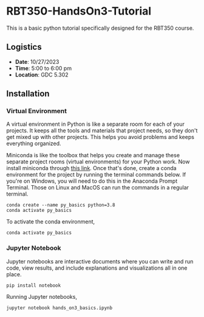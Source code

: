 # RBT350-HandsOn3-Tutorial

This is a basic python tutorial specifically designed for the RBT350 course. 

## Logistics
- **Date**: 10/27/2023
- **Time**: 5:00 to 6:00 pm
- **Location**: GDC 5.302

## Installation

### Virtual Environment
A virtual environment in Python is like a separate room for each of your projects. It keeps all the tools and materials that project needs, so they don't get mixed up with other projects. This helps you avoid problems and keeps everything organized.

Miniconda is like the toolbox that helps you create and manage these separate project rooms (virtual environments) for your Python work. Now install miniconda through [this link](https://docs.conda.io/en/latest/miniconda.html). Once that's done, create a conda environment for the project by running the terminal commands below. If you're on Windows, you will need to do this in the Anaconda Prompt Terminal. Those on Linux and MacOS can run the commands in a regular terminal. 
```
conda create --name py_basics python=3.8
conda activate py_basics
```
To activate the conda environment,
```
conda activate py_basics
```

### Jupyter Notebook
Jupyter notebooks are interactive documents where you can write and run code, view results, and include explanations and visualizations all in one place.
```
pip install notebook 
```

Running Jupyter notebooks,
```
jupyter notebook hands_on3_basics.ipynb
```
